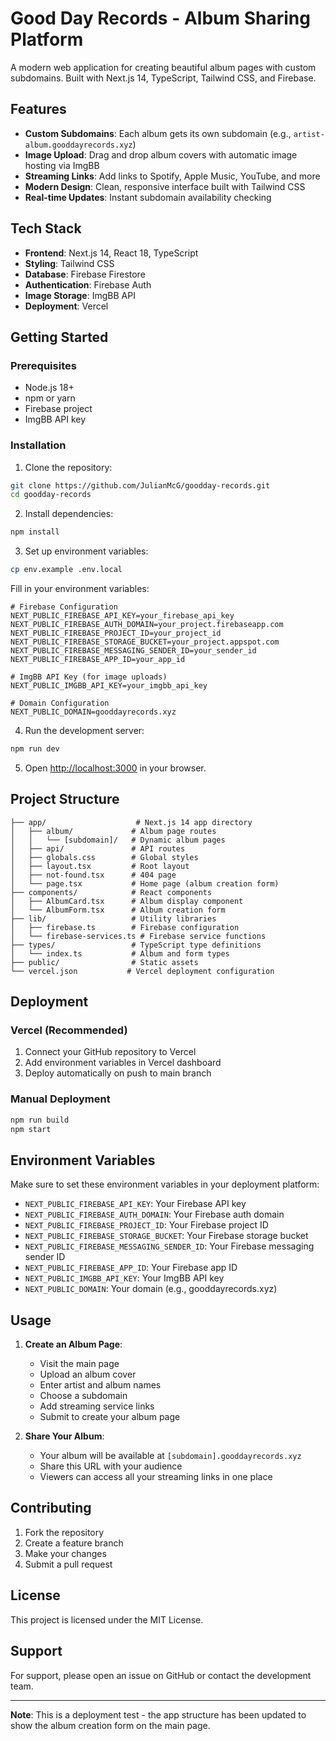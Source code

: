 # Good Day Records - Album Sharing Platform

A modern web application for creating beautiful album pages with custom subdomains. Built with Next.js 14, TypeScript, Tailwind CSS, and Firebase.

## Features

- **Custom Subdomains**: Each album gets its own subdomain (e.g., `artist-album.gooddayrecords.xyz`)
- **Image Upload**: Drag and drop album covers with automatic image hosting via ImgBB
- **Streaming Links**: Add links to Spotify, Apple Music, YouTube, and more
- **Modern Design**: Clean, responsive interface built with Tailwind CSS
- **Real-time Updates**: Instant subdomain availability checking

## Tech Stack

- **Frontend**: Next.js 14, React 18, TypeScript
- **Styling**: Tailwind CSS
- **Database**: Firebase Firestore
- **Authentication**: Firebase Auth
- **Image Storage**: ImgBB API
- **Deployment**: Vercel

## Getting Started

### Prerequisites

- Node.js 18+ 
- npm or yarn
- Firebase project
- ImgBB API key

### Installation

1. Clone the repository:
```bash
git clone https://github.com/JulianMcG/goodday-records.git
cd goodday-records
```

2. Install dependencies:
```bash
npm install
```

3. Set up environment variables:
```bash
cp env.example .env.local
```

Fill in your environment variables:
```env
# Firebase Configuration
NEXT_PUBLIC_FIREBASE_API_KEY=your_firebase_api_key
NEXT_PUBLIC_FIREBASE_AUTH_DOMAIN=your_project.firebaseapp.com
NEXT_PUBLIC_FIREBASE_PROJECT_ID=your_project_id
NEXT_PUBLIC_FIREBASE_STORAGE_BUCKET=your_project.appspot.com
NEXT_PUBLIC_FIREBASE_MESSAGING_SENDER_ID=your_sender_id
NEXT_PUBLIC_FIREBASE_APP_ID=your_app_id

# ImgBB API Key (for image uploads)
NEXT_PUBLIC_IMGBB_API_KEY=your_imgbb_api_key

# Domain Configuration
NEXT_PUBLIC_DOMAIN=gooddayrecords.xyz
```

4. Run the development server:
```bash
npm run dev
```

5. Open [http://localhost:3000](http://localhost:3000) in your browser.

## Project Structure

```
├── app/                    # Next.js 14 app directory
│   ├── album/             # Album page routes
│   │   └── [subdomain]/   # Dynamic album pages
│   ├── api/               # API routes
│   ├── globals.css        # Global styles
│   ├── layout.tsx         # Root layout
│   ├── not-found.tsx      # 404 page
│   └── page.tsx           # Home page (album creation form)
├── components/            # React components
│   ├── AlbumCard.tsx      # Album display component
│   └── AlbumForm.tsx      # Album creation form
├── lib/                   # Utility libraries
│   ├── firebase.ts        # Firebase configuration
│   └── firebase-services.ts # Firebase service functions
├── types/                 # TypeScript type definitions
│   └── index.ts           # Album and form types
├── public/                # Static assets
└── vercel.json           # Vercel deployment configuration
```

## Deployment

### Vercel (Recommended)

1. Connect your GitHub repository to Vercel
2. Add environment variables in Vercel dashboard
3. Deploy automatically on push to main branch

### Manual Deployment

```bash
npm run build
npm start
```

## Environment Variables

Make sure to set these environment variables in your deployment platform:

- `NEXT_PUBLIC_FIREBASE_API_KEY`: Your Firebase API key
- `NEXT_PUBLIC_FIREBASE_AUTH_DOMAIN`: Your Firebase auth domain
- `NEXT_PUBLIC_FIREBASE_PROJECT_ID`: Your Firebase project ID
- `NEXT_PUBLIC_FIREBASE_STORAGE_BUCKET`: Your Firebase storage bucket
- `NEXT_PUBLIC_FIREBASE_MESSAGING_SENDER_ID`: Your Firebase messaging sender ID
- `NEXT_PUBLIC_FIREBASE_APP_ID`: Your Firebase app ID
- `NEXT_PUBLIC_IMGBB_API_KEY`: Your ImgBB API key
- `NEXT_PUBLIC_DOMAIN`: Your domain (e.g., gooddayrecords.xyz)

## Usage

1. **Create an Album Page**:
   - Visit the main page
   - Upload an album cover
   - Enter artist and album names
   - Choose a subdomain
   - Add streaming service links
   - Submit to create your album page

2. **Share Your Album**:
   - Your album will be available at `[subdomain].gooddayrecords.xyz`
   - Share this URL with your audience
   - Viewers can access all your streaming links in one place

## Contributing

1. Fork the repository
2. Create a feature branch
3. Make your changes
4. Submit a pull request

## License

This project is licensed under the MIT License.

## Support

For support, please open an issue on GitHub or contact the development team.

---

**Note**: This is a deployment test - the app structure has been updated to show the album creation form on the main page. 